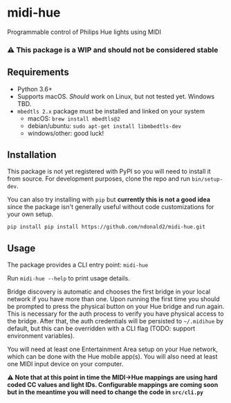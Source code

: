 midi-hue
========

Programmable control of Philips Hue lights using MIDI

### ⚠️  This package is a WIP and should not be considered stable

## Requirements

* Python 3.6+
* Supports macOS. _Should_ work on Linux, but not tested yet. Windows TBD. 
* `mbedtls 2.x` package must be installed and linked on your system
    * macOS: `brew install mbedtls@2`
    * debian/ubuntu: `sudo apt-get install libmbedtls-dev`
    * windows/other: good luck!

## Installation

This package is not yet registered with PyPI so you will need to install it from source. 
For development purposes, clone the repo and run `bin/setup-dev`.

You can also try installing with `pip` but **currently this is not a good idea** since
the package isn't generally useful without code customizations for your own setup.

```
pip install pip install https://github.com/ndonald2/midi-hue.git
```

## Usage

The package provides a CLI entry point: `midi-hue`

Run `midi-hue --help` to print usage details.

Bridge discovery is automatic and chooses the first bridge in your local network if you have
more than one. Upon running the first time you should be prompted to press the physical button
on your Hue bridge and run again. This is necessary for the auth process to verify you have
physical access to the bridge. After that, the auth credentials will be persisted to `~/.midihue`
by default, but this can be overridden with a CLI flag (TODO: support environment variables).

You will need at least one Entertainment Area setup on your Hue network, which can be done with
the Hue mobile app(s). You will also need at least one MIDI input device on your computer.

__⚠️  Note that at this point in time the MIDI->Hue mappings are using hard coded CC values and
light IDs. Configurable mappings are coming soon but in the meantime you will need to change
the code in `src/cli.py`__
